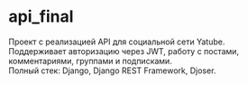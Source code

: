 # api_final
Проект с реализацией API для социальной сети Yatube.  
Поддерживает авторизацию через JWT, работу с постами, комментариями, группами и подписками.  
Полный стек: Django, Django REST Framework, Djoser.

